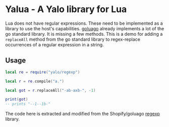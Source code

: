 # Yalua - A Yalo library for Lua

Lua does not have regular expressions. These need to be implemented as a library to use the host's capabilities. [goluago][glg] already implements a lot of the go standard library. It is missing a few methods. This is a demo for adding a `replaceAll` method from the go standard library to regex-replace occurrences of a regular expression in a string.

## Usage

``` lua
local re = require("yalo/regexp")

local r = re.compile("a.")

local got = r.replaceAll("-ab-axb-", -1)

print(got)
-- prints "--1--1b-"
```


The code here is extracted and modified from the Shopify/goluago [regexp][goluago] library.

[glg]: https://github.com/Shopify/goluago
[goluago]: https://github.com/Shopify/goluago/blob/main/pkg/regexp/regexp.go
